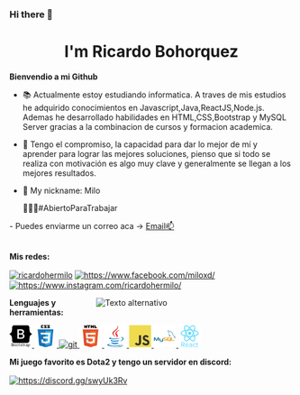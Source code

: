 ### Hi there 👋
<h1 align="center">I'm Ricardo Bohorquez</h1>
    <p align="left"><strong>Bienvendio a mi Github</strong> </p> 
    <ul>
        <li><p dir="auto">📚 Actualmente estoy estudiando informatica. A traves de mis estudios he adquirido conocimientos en Javascript,Java,ReactJS,Node.js. Ademas he desarrollado habilidades en HTML,CSS,Bootstrap y MySQL Server gracias a la combinacion de cursos y formacion academica.</p></li>
        <li><p dir="auto">🙂 Tengo el compromiso, la capacidad para dar lo mejor de mí y aprender para lograr las mejores soluciones, pienso que si todo se realiza con motivación es algo muy clave y generalmente se llegan a los mejores resultados.</p></li>
        <li><p dir="auto">👾 My nickname: Milo</p></li>
        <p align="left" dir="auto">👨🏻‍🔧#AbiertoParaTrabajar</p>
    </ul>
- Puedes enviarme un  correo aca -> <a href="miloxd@hotmail.es">Email📫</a>
<br><br>
<p align="left"><strong>Mis redes:</strong></p>
<p align="left">
<a href="https://linkedin.com/in/ricardohermilo" target="blank"><img align="center" src="https://raw.githubusercontent.com/rahuldkjain/github-profile-readme-generator/master/src/images/icons/Social/linked-in-alt.svg" alt="ricardohermilo" height="30" width="40" /></a>
<a href="https://www.facebook.com/miloxd/" target="blank"><img align="center" src="https://raw.githubusercontent.com/rahuldkjain/github-profile-readme-generator/master/src/images/icons/Social/facebook.svg" alt="https://www.facebook.com/miloxd/" height="30" width="40" /></a>
<a href="https://www.instagram.com/ricardohermilo/" target="blank"><img align="center" src="https://raw.githubusercontent.com/rahuldkjain/github-profile-readme-generator/master/src/images/icons/Social/instagram.svg" alt="https://www.instagram.com/ricardohermilo/" height="30" width="40" /></a>
</p>

<img width="350" align="right" src="https://github.com/RoyalMiloRH/RoyalMiloRH/assets/101130288/86ab116d-70fb-4ed2-9a06-ea3e8b4cd756" alt="Texto alternativo" style="max-width: 100%;">

<p align="left"><strong>Lenguajes y herramientas:</strong></p>
<p align="left"> <a href="https://getbootstrap.com" target="_blank" rel="noreferrer"> <img src="https://raw.githubusercontent.com/devicons/devicon/master/icons/bootstrap/bootstrap-plain-wordmark.svg" alt="bootstrap" width="40" height="40"/> </a> <a href="https://www.w3schools.com/css/" target="_blank" rel="noreferrer"> <img src="https://raw.githubusercontent.com/devicons/devicon/master/icons/css3/css3-original-wordmark.svg" alt="css3" width="40" height="40"/> </a> <a href="https://git-scm.com/" target="_blank" rel="noreferrer"> <img src="https://www.vectorlogo.zone/logos/git-scm/git-scm-icon.svg" alt="git" width="40" height="40"/> </a> <a href="https://www.w3.org/html/" target="_blank" rel="noreferrer"> <img src="https://raw.githubusercontent.com/devicons/devicon/master/icons/html5/html5-original-wordmark.svg" alt="html5" width="40" height="40"/> </a> <a href="https://www.java.com" target="_blank" rel="noreferrer"> <img src="https://raw.githubusercontent.com/devicons/devicon/master/icons/java/java-original.svg" alt="java" width="40" height="40"/> </a> <a href="https://developer.mozilla.org/en-US/docs/Web/JavaScript" target="_blank" rel="noreferrer"> <img src="https://raw.githubusercontent.com/devicons/devicon/master/icons/javascript/javascript-original.svg" alt="javascript" width="40" height="40"/> </a> <a href="https://www.mysql.com/" target="_blank" rel="noreferrer"> <img src="https://raw.githubusercontent.com/devicons/devicon/master/icons/mysql/mysql-original-wordmark.svg" alt="mysql" width="40" height="40"/> </a> <a href="https://reactjs.org/" target="_blank" rel="noreferrer"> <img src="https://raw.githubusercontent.com/devicons/devicon/master/icons/react/react-original-wordmark.svg" alt="react" width="40" height="40"/> </a> </p>

<p align="left"><strong>Mi juego favorito es Dota2 y tengo un servidor en discord:</strong></p>
<a href="https://discord.gg/js5Vh4r6aS" target="blank"><img align="center" src="https://raw.githubusercontent.com/rahuldkjain/github-profile-readme-generator/master/src/images/icons/Social/discord.svg" alt="https://discord.gg/swyUk3Rv" height="30" width="40" /></a>



